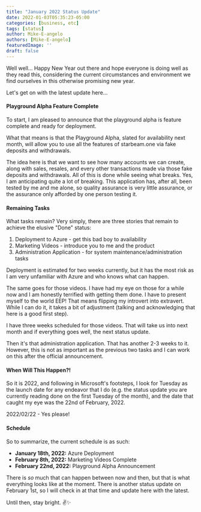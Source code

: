 ```yaml
---
title: "January 2022 Status Update"
date: 2022-01-03T05:35:23-05:00
categories: [business, etc]
tags: [status]
author: Mike-E-angelo
authors: [Mike-E-angelo]
featuredImage: ''
draft: false
---
```


Well well... Happy New Year out there and hope everyone is doing well as they read this, considering the current circumstances and environment we find ourselves in this otherwise promising new year.

Let's get on with the latest update here...

#### Playground Alpha Feature Complete

To start, I am pleased to announce that the playground alpha is feature complete and ready for deployment.

What that means is that the Playground Alpha, slated for availability next month, will allow you to use all the features of starbeam.one via fake deposits and withdrawals.

The idea here is that we want to see how many accounts we can create, along with sales, resales, and every other transactions made via those fake deposits and withdrawals.  All of this is done while seeing what breaks.  Yes, I am anticipating quite a lot of breaking.  This application has, after all, been tested by me and me alone, so quality assurance is very little assurance, or the assurance only afforded by one person testing it.

#### Remaining Tasks

What tasks remain?  Very simply, there are three stories that remain to achieve the elusive "Done" status:

1. Deployment to Azure - get this bad boy to availability
2. Marketing Videos - introduce you to me and the product
3. Administration Application - for system maintenance/administration tasks

Deployment is estimated for two weeks currently, but it has the most risk as I am very unfamiliar with Azure and who knows what can happen.

The same goes for those videos.  I have had my eye on those for a while now and I am honestly terrified with getting them done.  I have to present myself to the world EEP!  That means flipping my introvert into extravert.  While I can do it, it takes a bit of adjustment (talking and acknowledging that here is a good first step).

I have three weeks scheduled for those videos.  That will take us into next month and if everything goes well, the next status update.

Then it's that administration application.  That has another 2-3 weeks to it.  However, this is not as important as the previous two tasks and I can work on this after the official announcement.

#### When Will This Happen?!

So it is 2022, and following in Microsoft's footsteps, I look for Tuesday as the launch date for any endeavor that I do (e.g. the status update you are currently reading done on the first Tuesday of the month), and the date that caught my eye was the 22nd of February, 2022.

2022/02/22 - Yes please!

#### Schedule

So to summarize, the current schedule is as such:

- **January 18th, 2022:** Azure Deployment
- **February 8th, 2022:** Marketing Videos Complete
- **February 22nd, 2022:** Playground Alpha Announcement

There is *so* much that can happen between now and then, but that is what everything looks like at the moment.  There is another status update on February 1st, so I will check in at that time and update here with the latest.

Until then, stay bright. ✌✨

